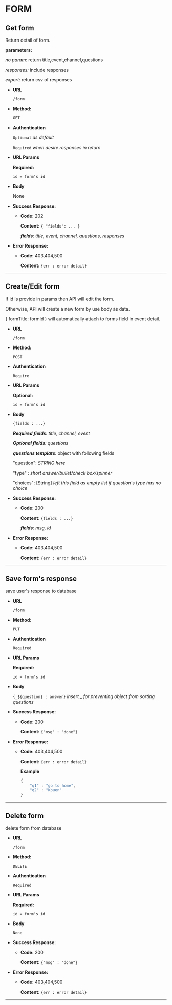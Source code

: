 # **FORM**


## Get form

Return detail of form.

**parameters:**

*no param:* return title,event,channel,questions

*responses:* include responses

*export:* return csv of responses



* **URL**

  `/form`

* **Method:**

  `GET`

* **Authentication**
    
    `Optional` *as default*

    `Required` *when desire responses in return*

*  **URL Params**

   **Required:**

    `id = form's id`

* **Body**

    None

* **Success Response:**

  * **Code:** 202

    **Content:** `{ "fields": ... }`
    
    *__fields__: title, event, channel, questions, responses*

* **Error Response:**

  * **Code:** 403,404,500

    **Content:** `{err : error detail}`
---



## Create/Edit form  

If id is provide in params then API will edit the form.

Otherwise, API will create a new form by use body as data.

{ formTitle: formId } will automatically attach to forms field in event detail.


* **URL**

  `/form`

* **Method:**

  `POST`

* **Authentication**

    `Require`

*  **URL Params**

    **Optional:**

    `id = form's id`
    
* **Body**

    `{fields : ...}`
	
	*__Required fields__: title, channel, event*
	
	*__Optional fields__: questions*

	*__questions template__:* object with following fields

    "question": *STRING here*

    "type" : *short answer/bullet/check box/spinner*

    "choices": [String]  *left this field as empty list if question's type has no choice*
    
	
* **Success Response:**

  * **Code:** 200

    **Content:** `{fields : ...}`

    *__fields__: msg, id*

* **Error Response:**

  * **Code:** 403,404,500

    **Content:** `{err : error detail}`

---

## Save form's response

 save user's response to database

* **URL**

  `/form`

* **Method:**

  `PUT`

* **Authentication**

    `Required`

*  **URL Params**

   **Required:**

    `id = form's id`

* **Body**

  `{_${question} : answer}` *insert _ for preventing object from sorting questions*

* **Success Response:**

  * **Code:** 200

    **Content:** `{"msg" : "done"}`


* **Error Response:**

  * **Code:** 403,404,500

    **Content:** `{err : error detail}`
	
	**Example**
	```javascript
	{
		"q1" : "go to home",
		"q2" : "Kouen"
	}

	```

---

## Delete form

 delete form from database

* **URL**

  `/form`

* **Method:**

  `DELETE`

* **Authentication**

    `Required`

*  **URL Params**

   **Required:**

    `id = form's id`

* **Body**

  `None`

* **Success Response:**

  * **Code:** 200

    **Content:** `{"msg" : "done"}`


* **Error Response:**

  * **Code:** 403,404,500

    **Content:** `{err : error detail}`
---


